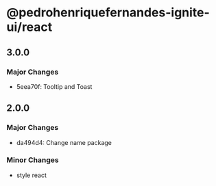 # @pedrohenriquefernandes-ignite-ui/react

## 3.0.0

### Major Changes

- 5eea70f: Tooltip and Toast

## 2.0.0

### Major Changes

- da494d4: Change name package

### Minor Changes

- style react
